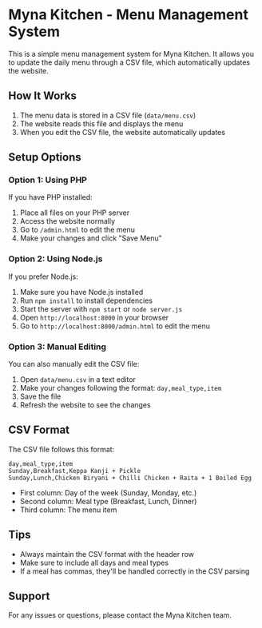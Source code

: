 # Myna Kitchen - Menu Management System

This is a simple menu management system for Myna Kitchen. It allows you to update the daily menu through a CSV file, which automatically updates the website.

## How It Works

1. The menu data is stored in a CSV file (`data/menu.csv`)
2. The website reads this file and displays the menu
3. When you edit the CSV file, the website automatically updates

## Setup Options

### Option 1: Using PHP

If you have PHP installed:

1. Place all files on your PHP server
2. Access the website normally
3. Go to `/admin.html` to edit the menu
4. Make your changes and click "Save Menu"

### Option 2: Using Node.js

If you prefer Node.js:

1. Make sure you have Node.js installed
2. Run `npm install` to install dependencies
3. Start the server with `npm start` or `node server.js`
4. Open `http://localhost:8000` in your browser
5. Go to `http://localhost:8000/admin.html` to edit the menu

### Option 3: Manual Editing

You can also manually edit the CSV file:

1. Open `data/menu.csv` in a text editor
2. Make your changes following the format: `day,meal_type,item`
3. Save the file
4. Refresh the website to see the changes

## CSV Format

The CSV file follows this format:

```
day,meal_type,item
Sunday,Breakfast,Keppa Kanji + Pickle
Sunday,Lunch,Chicken Biryani + Chilli Chicken + Raita + 1 Boiled Egg
```

- First column: Day of the week (Sunday, Monday, etc.)
- Second column: Meal type (Breakfast, Lunch, Dinner)
- Third column: The menu item

## Tips

- Always maintain the CSV format with the header row
- Make sure to include all days and meal types
- If a meal has commas, they'll be handled correctly in the CSV parsing

## Support

For any issues or questions, please contact the Myna Kitchen team. 